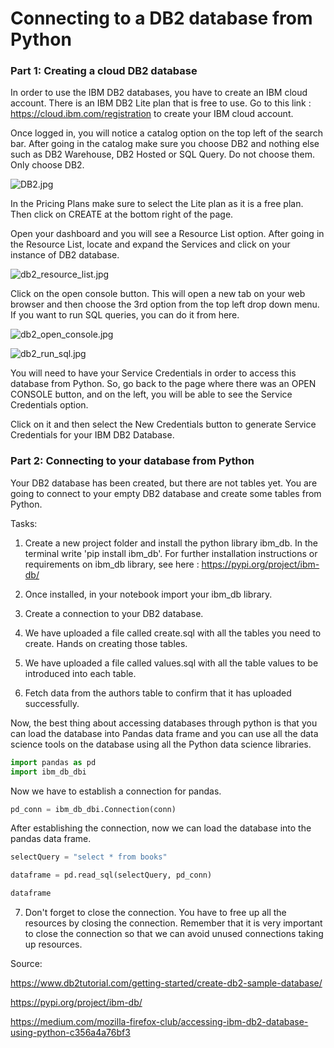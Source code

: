 # Connecting to a DB2 database from Python

### Part 1: Creating a cloud DB2 database 

In order to use the IBM DB2 databases, you have to create an IBM cloud account. There is an IBM DB2 Lite plan that is free to use.
Go to this link : https://cloud.ibm.com/registration to create your IBM cloud account. 

Once logged in, you will notice a catalog option on the top left of the search bar. After going in the catalog make sure you choose DB2 and nothing else such as DB2 Warehouse, DB2 Hosted or SQL Query. Do not choose them. Only choose DB2.

![DB2.jpg](../assets/DB2.jpg)

In the Pricing Plans make sure to select the Lite plan as it is a free plan. Then click on CREATE at the bottom right of the page.

Open your dashboard and you will see a Resource List option. After going in the Resource List, locate and expand the Services and click on your instance of DB2 database.

![db2_resource_list.jpg](../assets/db2_resource_list.jpg)

Click on the open console button. This will open a new tab on your web browser and then choose the 3rd option from the top left drop down menu.
If you want to run SQL queries, you can do it from here.

![db2_open_console.jpg](..assets/db2_open_console.jpg)

![db2_run_sql.jpg](../assets/db2_run_sql.jpg)

You will need to have your Service Credentials in order to access this database from Python. So, go back to the page where there was an OPEN CONSOLE button, and on the left, you will be able to see the Service Credentials option.

Click on it and then select the New Credentials button to generate Service Credentials for your IBM DB2 Database.

### Part 2: Connecting to your database from Python

Your DB2 database has been created, but there are not tables yet. You are going to connect to your empty DB2 database and create some tables from Python. 

Tasks: 

1. Create a new project folder and install the python library ibm_db. In the terminal write 'pip install ibm_db'. For further installation instructions or requirements on ibm_db library, see here : https://pypi.org/project/ibm-db/

2. Once installed, in your notebook import your ibm_db library.

3. Create a connection to your DB2 database.

4. We have uploaded a file called create.sql with all the tables you need to create. Hands on creating those tables.

5. We have uploaded a file called values.sql with all the table values to be introduced into each table.

6. Fetch data from the authors table to confirm that it has uploaded successfully.

Now, the best thing about accessing databases through python is that you can load the database into Pandas data frame and you can use all the data science tools on the database using all the Python data science libraries.

```py
import pandas as pd
import ibm_db_dbi
```

Now we have to establish a connection for pandas.
```py
pd_conn = ibm_db_dbi.Connection(conn)
```
After establishing the connection, now we can load the database into the pandas data frame.

```py
selectQuery = "select * from books"

dataframe = pd.read_sql(selectQuery, pd_conn)

dataframe
```

7. Don't forget to close the connection. You have to free up all the resources by closing the connection. Remember that it is very important to close the connection so that we can avoid unused connections taking up resources.

Source:

https://www.db2tutorial.com/getting-started/create-db2-sample-database/

https://pypi.org/project/ibm-db/

https://medium.com/mozilla-firefox-club/accessing-ibm-db2-database-using-python-c356a4a76bf3
